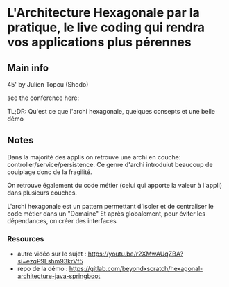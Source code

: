 # L'Architecture Hexagonale par la pratique, le live coding qui rendra vos applications plus pérennes

## Main info
45' by Julien Topcu (Shodo)

see the conference here:

TL;DR: 
Qu'est ce que l'archi hexagonale, quelques consepts et une belle démo

## Notes

Dans la majorité des applis on retrouve une archi en couche: controller/service/persistence. Ce genre d'archi introduiut beaucoup de couiplage donc de la fragilité.

On retrouve également du code métier (celui qui apporte la valeur à l'appli) dans plusieurs couches.

L'archi hexagonale est un pattern permettant d'isoler et de centraliser le code métier dans un "Domaine"
Et après globalement, pour éviter les dépendances, on créer des interfaces

### Resources

 - autre vidéo sur le sujet : https://youtu.be/r2XMwAUqZBA?si=ezqP9Lshm93krVf5
 - repo de la démo : https://gitlab.com/beyondxscratch/hexagonal-architecture-java-springboot
